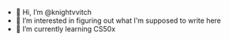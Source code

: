- 👋 Hi, I’m @knightvvitch
- 👀 I’m interested in figuring out what I'm supposed to write here
- 🌱 I’m currently learning CS50x

<!---
knightvvitch/knightvvitch is a ✨ special ✨ repository because its `README.md` (this file) appears on your GitHub profile.
You can click the Preview link to take a look at your changes.
--->
